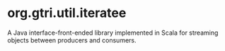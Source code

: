 org.gtri.util.iteratee
======================

A Java interface-front-ended library implemented in Scala for streaming objects between producers and consumers.